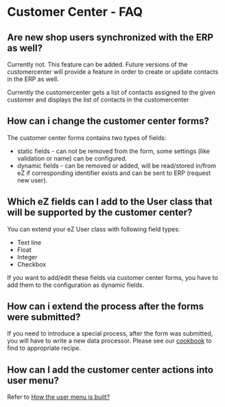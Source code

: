 # Customer Center - FAQ

## Are new shop users synchronized with the ERP as well?

Currently not. This feature can be added. Future versions of the customercenter will provide a feature in order to create or update contacts in the ERP as well.

Currently the customercenter gets a list of contacts assigned to the given customer and displays the list of contacts in the customercenter

## How can i change the customer center forms?

The customer center forms contains two types of fields:

- static fields - can not be removed from the form, some settings (like validation or name) can be configured.
- dynamic fields - can be removed or added, will be read/stored in/from eZ if corresponding identifier exists and can be sent to ERP (request new user).

## Which eZ fields can I add to the User class that will be supported by the customer center?

You can extend your eZ User class with following field types:

- Text line
- Float
- Integer
- Checkbox

If you want to add/edit these fields via customer center forms, you have to add them to the configuration as dynamic fields.

## How can i extend the process after the forms were submitted?

If you need to introduce a special process, after the form was submitted, you will have to write a new data processor. Please see our [cookbook](customer_center_cookbook.md) to find to appropriate recipe.

## How can I add the customer center actions into user menu?

Refer to [How the user menu is built?](../../customers/customers_faq.md)
